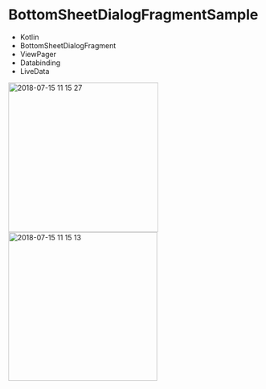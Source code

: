 # BottomSheetDialogFragmentSample

- Kotlin
- BottomSheetDialogFragment
- ViewPager
- Databinding
- LiveData

<img width="298" alt="2018-07-15 11 15 27" src="https://user-images.githubusercontent.com/18392939/42729841-83ee5550-8820-11e8-9262-df427ee534a3.png">
<img width="296" alt="2018-07-15 11 15 13" src="https://user-images.githubusercontent.com/18392939/42729842-841c5fa4-8820-11e8-9554-ffb1eb0b9722.png">
